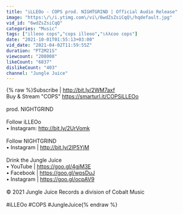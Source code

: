 ```yaml
---
title: "iLLEOo - COPS prod. NIGHTGRIND | Official Audio Release"
image: "https:\/\/i.ytimg.com\/vi\/6wdZsZsiCqQ\/hqdefault.jpg"
vid_id: "6wdZsZsiCqQ"
categories: "Music"
tags: ["illeoo cops","cops illeoo","ιλλεοο cops"]
date: "2021-10-01T01:55:13+03:00"
vid_date: "2021-04-02T11:59:55Z"
duration: "PT2M21S"
viewcount: "208008"
likeCount: "6837"
dislikeCount: "403"
channel: "Jungle Juice"
---
```

{% raw %}Subscribe | <a rel="nofollow" target="blank" href="http://bit.ly/2WM7axf">http://bit.ly/2WM7axf</a><br />Buy &amp; Stream &quot;COPS&quot; <a rel="nofollow" target="blank" href="https://smarturl.it/COPSiLLEOo">https://smarturl.it/COPSiLLEOo</a><br /><br />prod. NIGHTGRIND<br /><br />Follow iLLEOo<br />• Instagram: <a rel="nofollow" target="blank" href="http://bit.ly/2UrVomk​">http://bit.ly/2UrVomk​</a><br /><br />Follow NIGHTGRIND<br />• Instagram | <a rel="nofollow" target="blank" href="http://bit.ly/2IP5YjM​">http://bit.ly/2IP5YjM​</a> <br /><br />Drink the Jungle Juice<br />• YouTube | <a rel="nofollow" target="blank" href="https://goo.gl/4gjM3E​">https://goo.gl/4gjM3E​</a><br />• Facebook | <a rel="nofollow" target="blank" href="https://goo.gl/wpsDuJ​">https://goo.gl/wpsDuJ​</a>   <br />• Instagram | <a rel="nofollow" target="blank" href="https://goo.gl/ocpAV9​">https://goo.gl/ocpAV9​</a> <br /><br />© 2021 Jungle Juice Records a division of Cobalt Music<br /><br />#iLLEOo #COPS #JungleJuice{% endraw %}
